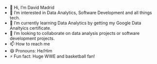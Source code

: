 - 👋 Hi, I’m David Madrid
- 👀 I’m interested in Data Analytics, Software Development and all things tech.
- 🌱 I’m currently learning Data Analytics by getting my Google Data Analtyics certificate.
- 💞️ I’m looking to collaborate on data analysis projects or software development projects.
- 📫 How to reach me 
- 😄 Pronouns: He/Him
- ⚡ Fun fact: Huge WWE and basketball fan! 

<!---
dxm58540/dxm58540 is a ✨ special ✨ repository because its `README.md` (this file) appears on your GitHub profile.
You can click the Preview link to take a look at your changes.
--->
